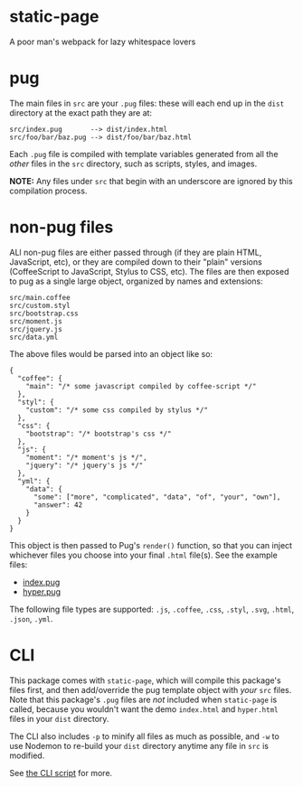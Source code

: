 # static-page

A poor man's webpack for lazy whitespace lovers

# pug

The main files in `src` are your `.pug` files: these will each end up in
the `dist` directory at the exact path they are at:

    src/index.pug       --> dist/index.html
    src/foo/bar/baz.pug --> dist/foo/bar/baz.html

Each `.pug` file is compiled with template variables generated from all
the _other_ files in the `src` directory, such as scripts, styles, and
images.

**NOTE:** Any files under `src` that begin with an underscore are
ignored by this compilation process.

# non-pug files

ALl non-pug files are either passed through (if they are plain HTML,
JavaScript, etc), or they are compiled down to their "plain" versions
(CoffeeScript to JavaScript, Stylus to CSS, etc). The files are then exposed
to pug as a single large object, organized by names and extensions:

    src/main.coffee
    src/custom.styl
    src/bootstrap.css
    src/moment.js
    src/jquery.js
    src/data.yml

The above files would be parsed into an object like so:

    {
      "coffee": {
        "main": "/* some javascript compiled by coffee-script */"
      },
      "styl": {
        "custom": "/* some css compiled by stylus */"
      },
      "css": {
        "bootstrap": "/* bootstrap's css */"
      },
      "js": {
        "moment": "/* moment's js */",
        "jquery": "/* jquery's js */"
      },
      "yml": {
        "data": {
          "some": ["more", "complicated", "data", "of", "your", "own"],
          "answer": 42
        }
      }
    }

This object is then passed to Pug's `render()` function, so that you can
inject whichever files you choose into your final `.html` file(s). See the
example files:

* [index.pug](src/index.pug)
* [hyper.pug](src/hyper.pug)

The following file types are supported: `.js`, `.coffee`, `.css`, `.styl`,
`.svg`, `.html`, `.json`, `.yml`.

# CLI

This package comes with `static-page`, which will compile this package's files
first, and then add/override the pug template object with _your_ `src` files.
Note that this package's `.pug` files are _not_ included when `static-page` is
called, because you wouldn't want the demo `index.html` and `hyper.html` files
in your `dist` directory.

The CLI also includes `-p` to minify all files as much as possible, and `-w`
to use Nodemon to re-build your `dist` directory anytime any file in `src`
is modified.

See [the CLI script](src/_cli.coffee) for more.

